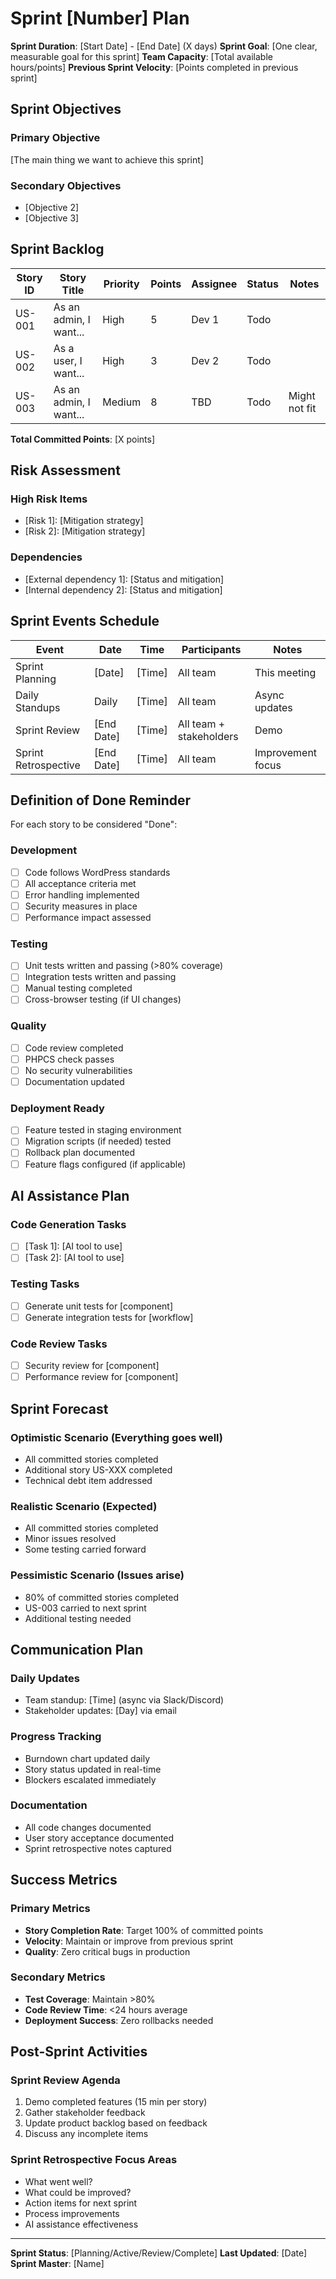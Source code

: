 # Sprint [Number] Plan

**Sprint Duration**: [Start Date] - [End Date] (X days)
**Sprint Goal**: [One clear, measurable goal for this sprint]
**Team Capacity**: [Total available hours/points]
**Previous Sprint Velocity**: [Points completed in previous sprint]

## Sprint Objectives

### Primary Objective
[The main thing we want to achieve this sprint]

### Secondary Objectives  
- [Objective 2]
- [Objective 3]

## Sprint Backlog

| Story ID | Story Title | Priority | Points | Assignee | Status | Notes |
|----------|-------------|----------|---------|----------|---------|-------|
| US-001 | As an admin, I want... | High | 5 | Dev 1 | Todo | |
| US-002 | As a user, I want... | High | 3 | Dev 2 | Todo | |
| US-003 | As an admin, I want... | Medium | 8 | TBD | Todo | Might not fit |

**Total Committed Points**: [X points]

## Risk Assessment

### High Risk Items
- [Risk 1]: [Mitigation strategy]
- [Risk 2]: [Mitigation strategy]

### Dependencies
- [External dependency 1]: [Status and mitigation]
- [Internal dependency 2]: [Status and mitigation]

## Sprint Events Schedule

| Event | Date | Time | Participants | Notes |
|-------|------|------|--------------|-------|
| Sprint Planning | [Date] | [Time] | All team | This meeting |
| Daily Standups | Daily | [Time] | All team | Async updates |
| Sprint Review | [End Date] | [Time] | All team + stakeholders | Demo |
| Sprint Retrospective | [End Date] | [Time] | All team | Improvement focus |

## Definition of Done Reminder

For each story to be considered "Done":

### Development
- [ ] Code follows WordPress standards
- [ ] All acceptance criteria met
- [ ] Error handling implemented
- [ ] Security measures in place
- [ ] Performance impact assessed

### Testing
- [ ] Unit tests written and passing (>80% coverage)
- [ ] Integration tests written and passing
- [ ] Manual testing completed
- [ ] Cross-browser testing (if UI changes)

### Quality
- [ ] Code review completed
- [ ] PHPCS check passes
- [ ] No security vulnerabilities
- [ ] Documentation updated

### Deployment Ready
- [ ] Feature tested in staging environment
- [ ] Migration scripts (if needed) tested
- [ ] Rollback plan documented
- [ ] Feature flags configured (if applicable)

## AI Assistance Plan

### Code Generation Tasks
- [ ] [Task 1]: [AI tool to use]
- [ ] [Task 2]: [AI tool to use]

### Testing Tasks
- [ ] Generate unit tests for [component]
- [ ] Generate integration tests for [workflow]

### Code Review Tasks
- [ ] Security review for [component]
- [ ] Performance review for [component]

## Sprint Forecast

### Optimistic Scenario (Everything goes well)
- All committed stories completed
- Additional story US-XXX completed
- Technical debt item addressed

### Realistic Scenario (Expected)
- All committed stories completed
- Minor issues resolved
- Some testing carried forward

### Pessimistic Scenario (Issues arise)
- 80% of committed stories completed
- US-003 carried to next sprint
- Additional testing needed

## Communication Plan

### Daily Updates
- Team standup: [Time] (async via Slack/Discord)
- Stakeholder updates: [Day] via email

### Progress Tracking
- Burndown chart updated daily
- Story status updated in real-time
- Blockers escalated immediately

### Documentation
- All code changes documented
- User story acceptance documented
- Sprint retrospective notes captured

## Success Metrics

### Primary Metrics
- **Story Completion Rate**: Target 100% of committed points
- **Velocity**: Maintain or improve from previous sprint
- **Quality**: Zero critical bugs in production

### Secondary Metrics
- **Test Coverage**: Maintain >80%
- **Code Review Time**: <24 hours average
- **Deployment Success**: Zero rollbacks needed

## Post-Sprint Activities

### Sprint Review Agenda
1. Demo completed features (15 min per story)
2. Gather stakeholder feedback
3. Update product backlog based on feedback
4. Discuss any incomplete items

### Sprint Retrospective Focus Areas
- What went well?
- What could be improved?
- Action items for next sprint
- Process improvements
- AI assistance effectiveness

---

**Sprint Status**: [Planning/Active/Review/Complete]
**Last Updated**: [Date]
**Sprint Master**: [Name]

